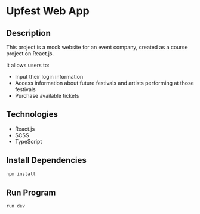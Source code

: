 # Upfest Web App

## Description  
This project is a mock website for an event company, created as a course project on React.js.

It allows users to:  
- Input their login information  
- Access information about future festivals and artists performing at those festivals  
- Purchase available tickets  

## Technologies  
- React.js  
- SCSS  
- TypeScript  

## Install Dependencies
```sh
npm install
```
## Run Program
```sh
run dev
